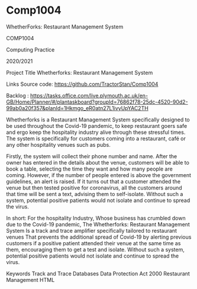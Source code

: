 # Comp1004
WhetherForks: Restaurant Management System

COMP1004

Computing Practice

2020/2021

Project Title
Whetherforks: Restaurant Management System

Links
Source code: https://github.com/TractorStan/Comp1004

Backlog : https://tasks.office.com/live.plymouth.ac.uk/en-GB/Home/Planner/#/plantaskboard?groupId=76862f78-25dc-4520-90d2-99ab0a20f357&planId=1Hkmgo_eR0atn27L1ivyUpYAC2TH

Whetherforks is a Restaurant Management System specifically designed to be used throughout the Covid-19 pandemic, to keep restaurant goers safe and ergo keep the hospitality industry alive through these stressful times. The system is specifically for customers coming into a restaurant, café or any other hospitality venues such as pubs. 

Firstly, the system will collect their phone number and name. After the owner has entered in the details about the venue, customers will be able to book a table, selecting the time they want and how many people are coming. However, if the number of people entered is above the government guidelines, an alert is raised. If it turns out that a customer attended the venue but then tested positive for coronavirus, all the customers around that time will be sent a text, advising them to self-isolate. Without such a system, potential positive patients would not isolate and continue to spread the virus.

In short:
For the hospitality Industry,
Whose business has crumbled down due to the Covid-19 pandemic,
The Whetherforks: Restaurant Management System
Is a track and trace amplifier specifically tailored to restaurant venues
That prevents the additional spread of Covid-19 by alerting previous customers if a positive patient attended their venue at the same time as them, encouraging them to get a test and isolate. Without such a system, potential positive patients would not isolate and continue to spread the virus.



Keywords
Track and Trace
Databases
Data Protection Act 2000
Restaurant Management
HTML


